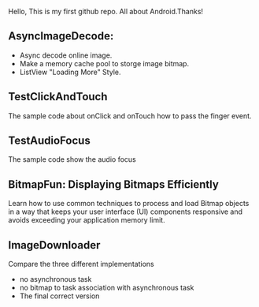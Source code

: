 Hello, This is my first github repo.
All about Android.Thanks!

## AsyncImageDecode:
* Async decode online image.   
* Make a memory cache pool to storge image bitmap.
* ListView "Loading More" Style.

## TestClickAndTouch
The sample code about onClick and onTouch how to pass the finger event.

## TestAudioFocus
The sample code show the audio focus

## BitmapFun: Displaying Bitmaps Efficiently
Learn how to use common techniques to process and load Bitmap objects in a way that keeps your user interface (UI) components responsive and avoids exceeding your application memory limit. 

## ImageDownloader
Compare the three different implementations
* no asynchronous task
* no bitmap to task association with asynchronous task 
* The final correct version

